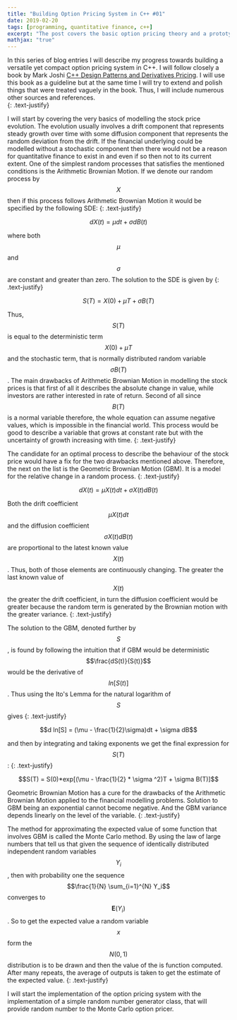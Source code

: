 ```yaml
---
title: "Building Option Pricing System in C++ #01"
date: 2019-02-20
tags: [programming, quantitative finance, c++]
excerpt: "The post covers the basic option pricing theory and a prototype of a random number generator class."
mathjax: "true"
---
```


In this series of blog entries I will describe my progress towards building a versatile yet compact option pricing system in C++. I will follow closely a book by Mark Joshi [C++ Design Patterns and Derivatives Pricing](https://www.amazon.com/Patterns-Derivatives-Pricing-Mathematics-Finance/dp/0521721628). I will use this book as a guideline but at the same time I will try to extend and polish things that were treated vaguely in the book. Thus, I will include numerous other sources and references.  
{: .text-justify}

I will start by covering the very basics of modelling the stock price evolution. The evolution usually involves a drift component that represents steady growth over time with some diffusion component that represents the random deviation from the drift. If the financial underlying could be modelled without a stochastic component then there would not be a reason for quantitative finance to exist in and even if so then not to its current extent. One of the simplest random processes that satisfies the mentioned conditions is the Arithmetic Brownian Motion. If we denote our random process by $$X$$ then if this process follows Arithmetic Brownian Motion it would be specified by the following SDE: 
{: .text-justify}

$$dX(t) = \mu dt + \sigma dB(t)$$

where both $$\mu$$ and $$\sigma$$ are constant and greater than zero. The solution to the SDE is given by 
{: .text-justify}

$$S(T) =  X(0) + \mu T + \sigma B(T)$$

Thus, $$S(T)$$ is equal to the deterministic term $$X(0) + \mu T$$ and the stochastic term, that is normally distributed random variable $$\sigma B(T)$$. The main drawbacks of Arithmetic Brownian Motion in modelling the stock prices is that first of all it describes the absolute change in value, while investors are rather interested in rate of return. Second of all since $$B(T)$$ is a normal variable therefore, the whole equation can assume negative values, which is impossible in the financial world. This process would be good to describe a variable that grows at constant rate but with the uncertainty of growth increasing with time.
{: .text-justify}

The candidate for an optimal process to describe the behaviour of the stock price would have a fix for the two drawbacks mentioned above. Therefore, the next on the list is the Geometric Brownian Motion (GBM). It is a model for the relative change in a random process. 
{: .text-justify}

$$dX(t) = \mu X(t)dt + \sigma X(t)dB(t)$$

Both the drift coefficient $$\mu X(t)dt$$ and the diffusion coefficient $$\sigma X(t)dB(t)$$ are proportional to the latest known value $$X(t)$$. Thus, both of those elements are continuously changing. The greater the last known value of $$X(t)$$ the greater the drift coefficient, in turn the diffusion coefficient would be greater because the random term is generated by the Brownian motion with the greater variance.
{: .text-justify}

The solution to the GBM, denoted further by $$S$$, is found by following the intuition that if GBM would be deterministic $$\frac{dS(t)}{S(t)}$$ would be the derivative of $$ln[S(t)]$$. Thus using the Ito's Lemma for the natural logarithm of $$S$$ gives
{: .text-justify}

$$d ln[S] = (\mu - \frac{1}{2}\sigma)dt + \sigma dB$$

and then by integrating and taking exponents we get the final expression for $$S(T)$$:
{: .text-justify}

$$S(T) = S(0)*exp[(\mu - \frac{1}{2} * \sigma ^2)T + \sigma B(T)]$$

Geometric Brownian Motion has a cure for the drawbacks of the Arithmetic Brownian Motion applied to the financial modelling problems. Solution to GBM being an exponential cannot become negative. And the GBM variance depends linearly on the level of the variable.
{: .text-justify}

The method for approximating the expected value of some function that involves GBM is called the Monte Carlo method. By using the law of large numbers that tell us that given the sequence of identically distributed independent random variables $$Y_i$$, then with probability one the sequence $$\frac{1}{N} \sum_{i=1}^{N} Y_i$$ converges to $$\mathbf{E} (Y_i)$$. So to get the expected value a random variable $$x$$ form the $$N(0, 1)$$ distribution is to be drawn and then the value of the is function computed. After many repeats, the average of outputs is taken to get the estimate of the expected value.
{: .text-justify}

I will start the implementation of the option pricing system with the implementation of a simple random number generator class, that will provide random number to the Monte Carlo option pricer.
